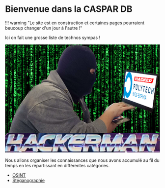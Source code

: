 # Bienvenue dans la CASPAR DB

!!! warning "Le site est en construction et certaines pages pourraient beucoup changer d'un jour à l'autre !"

Ici on fait une grosse liste de technos sympas !

![HACKERMAN](images/HACKERMAN.png)

Nous allons organiser les connaissances que nous avons accumulé au fil du temps en les répartissant en différentes catégories.


- [OSINT](OSINT/OSINT.md)
- [Stéganographie](Steganographie/steagano.md)